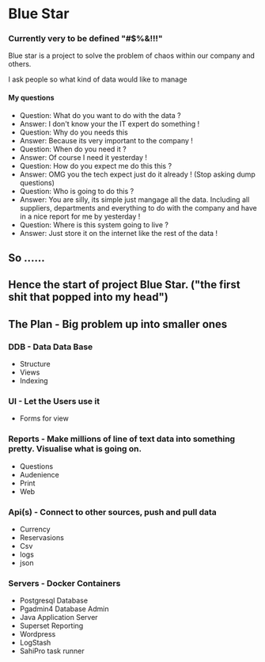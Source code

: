 # Blue Star

### Currently very to be defined "#$%&!!!"

Blue star is a project to solve the problem of chaos within our company and others.

I ask people so what kind of data would like to manage

#### My questions 

- Question: What do you want to do with the data ?
- Answer: I don't know your the IT expert do something !
- Question: Why do you needs this 
- Answer: Because its very important to the company !
- Question: When do you need it ?
- Answer: Of course I need it yesterday !
- Question: How do you expect me do this this ?
- Answer: OMG you the tech expect just do it already ! (Stop asking dump questions)
- Question: Who is going to do this ?
- Answer: You are silly, its simple just mangage all the data. Including all suppliers, departments and everything to do with the company and have in a nice report for me by yesterday !
- Question: Where is this system going to live ?
- Answer: Just store it on the internet like the rest of the data !

## So ......

## Hence the start of project Blue Star. ("the first shit that popped into my head")

## The Plan - Big problem up into smaller ones

### DDB - Data Data Base

- Structure
- Views
- Indexing

### UI - Let the Users use it

- Forms for view

### Reports - Make millions of line of text data into something pretty. Visualise what is going on.

- Questions 
- Audenience
- Print
- Web

### Api(s) - Connect to other sources, push and pull data  

- Currency
- Reservasions
- Csv
- logs
- json

### Servers - Docker Containers

- Postgresql Database
- Pgadmin4 Database Admin
- Java Application Server 
- Superset Reporting
- Wordpress
- LogStash
- SahiPro task runner
